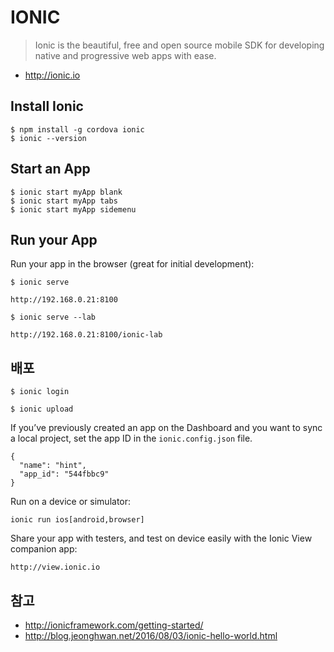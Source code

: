 IONIC
=====

> Ionic is the beautiful, free and open source mobile SDK for developing native and progressive web apps with ease.

* http://ionic.io


Install Ionic
-------------

```
$ npm install -g cordova ionic
$ ionic --version
```

Start an App
------------

```
$ ionic start myApp blank 
$ ionic start myApp tabs 
$ ionic start myApp sidemenu 
```

Run your App
------------

Run your app in the browser (great for initial development):
```
$ ionic serve 

http://192.168.0.21:8100
```

```
$ ionic serve --lab

http://192.168.0.21:8100/ionic-lab
```

배포
----

```
$ ionic login 
```

```
$ ionic upload 
```

If you’ve previously created an app on the Dashboard and you want to sync a local project, set the app ID in the `ionic.config.json` file.  
```
{
  "name": "hint",
  "app_id": "544fbbc9"
}
```

Run on a device or simulator:
```
ionic run ios[android,browser]
```

Share your app with testers, and test on device easily with the Ionic View companion app:
```
http://view.ionic.io
```

참고
----

* http://ionicframework.com/getting-started/
* http://blog.jeonghwan.net/2016/08/03/ionic-hello-world.html